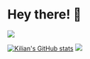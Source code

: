 # Hey there! 👋

![](https://komarev.com/ghpvc/?username=kilianplapp)

[![Kilian's GitHub stats](https://github-readme-stats.vercel.app/api?username=kilianplapp)](https://github.com/kilianplapp)
![](https://kilianpl.app/star?c=0.1874365&n=github.com/kilianplapp)
